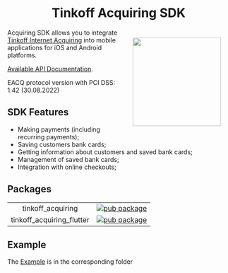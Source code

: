 <h1 align="center">Tinkoff Acquiring SDK</h1>

<a href="https://madbrains.ru/"><img src="https://firebasestorage.googleapis.com/v0/b/mad-brains-web.appspot.com/o/logo.png?alt=media" width="200" align="right" style="margin: 20px;"/></a>

Acquiring SDK allows you to integrate [Tinkoff Internet Acquiring][acquiring] into mobile applications for iOS and Android platforms.

[Available API Documentation][documentation].

EACQ protocol version with PCI DSS: 1.42 (30.08.2022)

## SDK Features

- Making payments (including recurring payments);
- Saving customers bank cards;
- Getting information about customers and saved bank cards;
- Management of saved bank cards;
- Integration with online checkouts;

## Packages
|  |  |
|:---:|:---:|
| tinkoff_acquiring | [![pub package](https://img.shields.io/pub/v/tinkoff_acquiring.svg)](https://pub.dartlang.org/packages/tinkoff_acquiring) |
| tinkoff_acquiring_flutter | [![pub package](https://img.shields.io/pub/v/tinkoff_acquiring_flutter.svg)](https://pub.dartlang.org/packages/tinkoff_acquiring_flutter) |


## Example
The [Example][example] is in the corresponding folder

[documentation]: https://www.tinkoff.ru/kassa/develop/api/payments/
[acquiring]: https://www.tinkoff.ru/business/internet-acquiring/
[example]: https://github.com/MadBrains/Tinkoff-Acquiring-SDK-Flutter/tree/main/example
